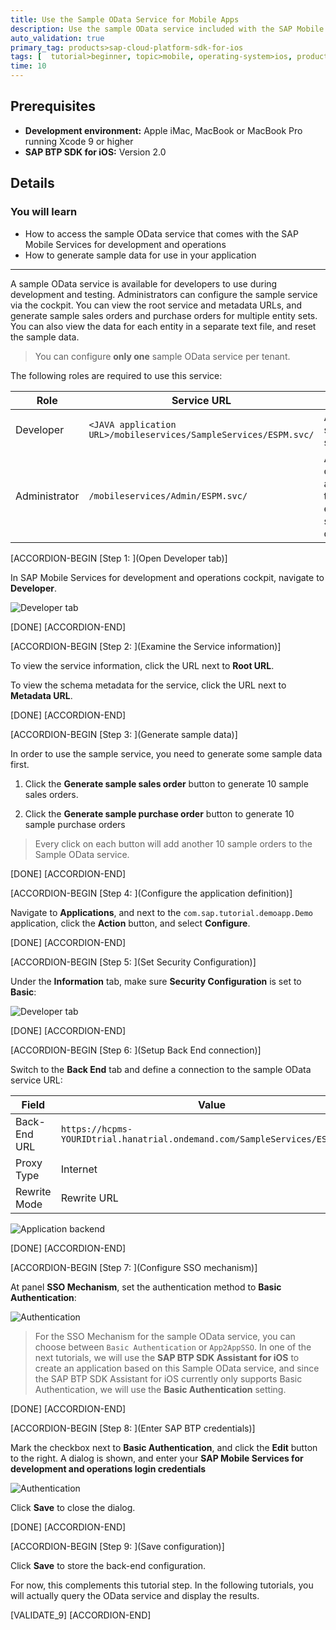 ```yaml
---
title: Use the Sample OData Service for Mobile Apps
description: Use the sample OData service included with the SAP Mobile Services for development and operations account.
auto_validation: true
primary_tag: products>sap-cloud-platform-sdk-for-ios
tags: [  tutorial>beginner, topic>mobile, operating-system>ios, products>sap-business-technology-platform, products>sap-cloud-platform-sdk-for-ios ]
time: 10
---
```

## Prerequisites  
 - **Development environment:** Apple iMac, MacBook or MacBook Pro running Xcode 9 or higher
 - **SAP BTP SDK for iOS:** Version 2.0

## Details
### You will learn  
  - How to access the sample OData service that comes with the SAP Mobile Services for development and operations
  - How to generate sample data for use in your application


---

A sample OData service is available for developers to use during development and testing. Administrators can configure the sample service via the cockpit. You can view the root service and metadata URLs, and generate sample sales orders and purchase orders for multiple entity sets. You can also view the data for each entity in a separate text file, and reset the sample data.

> You can configure **only one** sample OData service per tenant.

The following roles are required to use this service:

| Role | Service URL | Description
|---|---|---|
| Developer | `<JAVA application URL>/mobileservices/SampleServices/ESPM.svc/` | Access the sample OData service |
| Administrator | `/mobileservices/Admin/ESPM.svc/` | Administrators configure an application in the cockpit to enable the service for the developer |

[ACCORDION-BEGIN [Step 1: ](Open Developer tab)]

In SAP Mobile Services for development and operations cockpit, navigate to **Developer**.

![Developer tab](fiori-ios-hcpms-sample-odata-service-01.png)

[DONE]
[ACCORDION-END]

[ACCORDION-BEGIN [Step 2: ](Examine the Service information)]

To view the service information, click the URL next to **Root URL**.

To view the schema metadata for the service, click the URL next to **Metadata URL**.


[DONE]
[ACCORDION-END]

[ACCORDION-BEGIN [Step 3: ](Generate sample data)]

In order to use the sample service, you need to generate some sample data first.

1. Click the **Generate sample sales order** button to generate 10 sample sales orders.

2. Click the **Generate sample purchase order** button to generate 10 sample purchase orders

> Every click on each button will add another 10 sample orders to the Sample OData service.


[DONE]
[ACCORDION-END]

[ACCORDION-BEGIN [Step 4: ](Configure the application definition)]

Navigate to **Applications**, and next to the `com.sap.tutorial.demoapp.Demo` application, click the **Action** button, and select **Configure**.


[DONE]
[ACCORDION-END]

[ACCORDION-BEGIN [Step 5: ](Set Security Configuration)]

Under the **Information** tab, make sure **Security Configuration** is set to **Basic**:

![Developer tab](fiori-ios-hcpms-sample-odata-service-05.png)


[DONE]
[ACCORDION-END]

[ACCORDION-BEGIN [Step 6: ](Setup Back End connection)]

Switch to the **Back End** tab and define a connection to the sample OData service URL:

| Field | Value |
|----|----|
| Back-End URL | `https://hcpms-YOURIDtrial.hanatrial.ondemand.com/SampleServices/ESPM.svc/` |
| Proxy Type | Internet |
| Rewrite Mode | Rewrite URL |

![Application backend](fiori-ios-hcpms-sample-odata-service-02.png)


[DONE]
[ACCORDION-END]

[ACCORDION-BEGIN [Step 7: ](Configure SSO mechanism)]

At panel **SSO Mechanism**, set the authentication method to **Basic Authentication**:

![Authentication](fiori-ios-hcpms-sample-odata-service-03.png)

> For the SSO Mechanism for the sample OData service, you can choose between `Basic Authentication` or `App2AppSSO`. In one of the next tutorials, we will use the **SAP BTP SDK Assistant for iOS** to create an application based on this Sample OData service, and since the SAP BTP SDK Assistant for iOS currently only supports Basic Authentication, we will use the **Basic Authentication** setting.


[DONE]
[ACCORDION-END]

[ACCORDION-BEGIN [Step 8: ](Enter SAP BTP credentials)]

Mark the checkbox next to **Basic Authentication**, and click the **Edit** button to the right. A dialog is shown, and enter your **SAP Mobile Services for development and operations login credentials**

![Authentication](fiori-ios-hcpms-sample-odata-service-04.png)

Click **Save** to close the dialog.


[DONE]
[ACCORDION-END]

[ACCORDION-BEGIN [Step 9: ](Save configuration)]

Click **Save** to store the back-end configuration.

For now, this complements this tutorial step. In the following tutorials, you will actually query the OData service and display the results.


[VALIDATE_9]
[ACCORDION-END]
